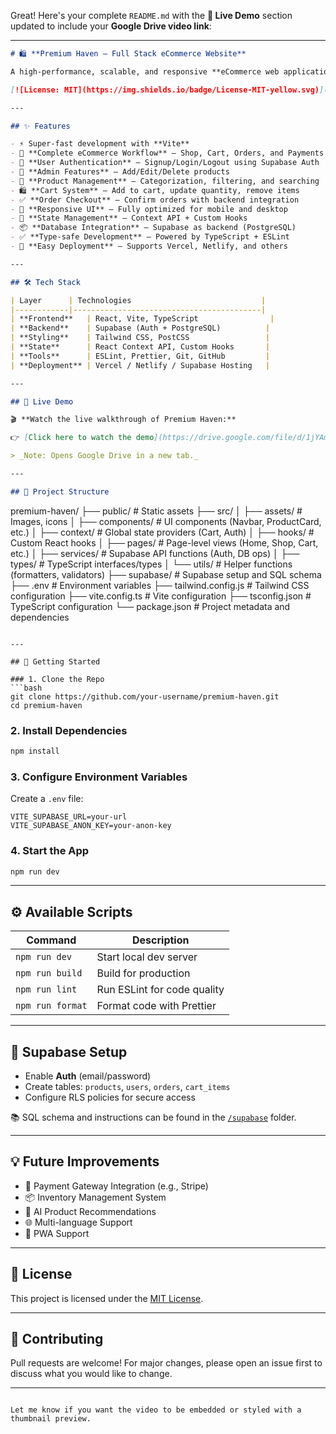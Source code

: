Great! Here's your complete `README.md` with the **🎥 Live Demo** section updated to include your **Google Drive video link**:

---

```markdown
# 🛍️ **Premium Haven – Full Stack eCommerce Website**

A high-performance, scalable, and responsive **eCommerce web application** built using **React**, **Vite**, **TypeScript**, **Tailwind CSS**, and **Supabase**.

[![License: MIT](https://img.shields.io/badge/License-MIT-yellow.svg)](LICENSE)

---

## ✨ Features

- ⚡ Super-fast development with **Vite**
- 🛒 **Complete eCommerce Workflow** – Shop, Cart, Orders, and Payments
- 🔐 **User Authentication** – Signup/Login/Logout using Supabase Auth
- 🧾 **Admin Features** – Add/Edit/Delete products
- 🧃 **Product Management** – Categorization, filtering, and searching
- 🛍️ **Cart System** – Add to cart, update quantity, remove items
- ✅ **Order Checkout** – Confirm orders with backend integration
- 🎯 **Responsive UI** – Fully optimized for mobile and desktop
- 🧠 **State Management** – Context API + Custom Hooks
- 📦 **Database Integration** – Supabase as backend (PostgreSQL)
- ✅ **Type-safe Development** – Powered by TypeScript + ESLint
- 🚀 **Easy Deployment** – Supports Vercel, Netlify, and others

---

## 🛠️ Tech Stack

| Layer      | Technologies                             |
|------------|------------------------------------------|
| **Frontend**   | React, Vite, TypeScript                |
| **Backend**    | Supabase (Auth + PostgreSQL)          |
| **Styling**    | Tailwind CSS, PostCSS                 |
| **State**      | React Context API, Custom Hooks       |
| **Tools**      | ESLint, Prettier, Git, GitHub         |
| **Deployment** | Vercel / Netlify / Supabase Hosting   |

---

## 🎥 Live Demo

🎬 **Watch the live walkthrough of Premium Haven:**

👉 [Click here to watch the demo](https://drive.google.com/file/d/1jYAmLT_0yivvEoo5G1fIw9uPgAHwBhO4/view?usp=sharing)

> _Note: Opens Google Drive in a new tab._

---

## 🧭 Project Structure

```

premium-haven/
├── public/               # Static assets
├── src/
│   ├── assets/           # Images, icons
│   ├── components/       # UI components (Navbar, ProductCard, etc.)
│   ├── context/          # Global state providers (Cart, Auth)
│   ├── hooks/            # Custom React hooks
│   ├── pages/            # Page-level views (Home, Shop, Cart, etc.)
│   ├── services/         # Supabase API functions (Auth, DB ops)
│   ├── types/            # TypeScript interfaces/types
│   └── utils/            # Helper functions (formatters, validators)
├── supabase/             # Supabase setup and SQL schema
├── .env                  # Environment variables
├── tailwind.config.js    # Tailwind CSS configuration
├── vite.config.ts        # Vite configuration
├── tsconfig.json         # TypeScript configuration
└── package.json          # Project metadata and dependencies

````

---

## 🚀 Getting Started

### 1. Clone the Repo
```bash
git clone https://github.com/your-username/premium-haven.git
cd premium-haven
````

### 2. Install Dependencies

```bash
npm install
```

### 3. Configure Environment Variables

Create a `.env` file:

```
VITE_SUPABASE_URL=your-url
VITE_SUPABASE_ANON_KEY=your-anon-key
```

### 4. Start the App

```bash
npm run dev
```

---

## ⚙️ Available Scripts

| Command          | Description                 |
| ---------------- | --------------------------- |
| `npm run dev`    | Start local dev server      |
| `npm run build`  | Build for production        |
| `npm run lint`   | Run ESLint for code quality |
| `npm run format` | Format code with Prettier   |

---

## 🔐 Supabase Setup

* Enable **Auth** (email/password)
* Create tables: `products`, `users`, `orders`, `cart_items`
* Configure RLS policies for secure access

📚 SQL schema and instructions can be found in the [`/supabase`](/supabase) folder.

---

## 💡 Future Improvements

* 🧾 Payment Gateway Integration (e.g., Stripe)
* 📦 Inventory Management System
* 🧠 AI Product Recommendations
* 🌐 Multi-language Support
* 📱 PWA Support

---

## 📃 License

This project is licensed under the [MIT License](LICENSE).

---

## 🤝 Contributing

Pull requests are welcome! For major changes, please open an issue first to discuss what you would like to change.

---

```

Let me know if you want the video to be embedded or styled with a thumbnail preview.
```
